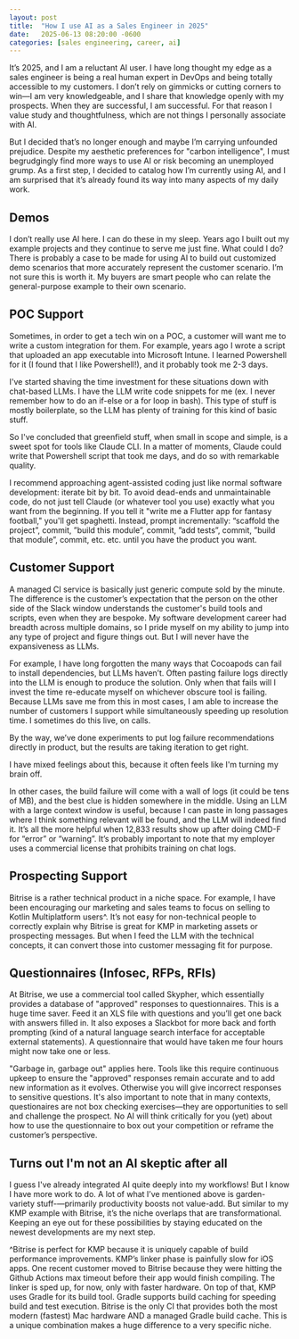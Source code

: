 ```yaml
---
layout: post
title:  "How I use AI as a Sales Engineer in 2025"
date:   2025-06-13 08:20:00 -0600
categories: [sales engineering, career, ai]
---
```

It’s 2025, and I am a reluctant AI user. I have long thought my edge as a sales engineer is being a real human expert in DevOps and being totally accessible to my customers. I don’t rely on gimmicks or cutting corners to win—I am very knowledgeable, and I share that knowledge openly with my prospects. When they are successful, I am successful. For that reason I value study and thoughtfulness, which are not things I personally associate with AI.

But I decided that’s no longer enough and maybe I’m carrying unfounded prejudice. Despite my aesthetic preferences for "carbon intelligence", I must begrudgingly find more ways to use AI or risk becoming an unemployed grump. As a first step, I decided to catalog how I’m currently using AI, and I am surprised that it’s already found its way into many aspects of my daily work.

## Demos
I don’t really use AI here. I can do these in my sleep. Years ago I built out my example projects and they continue to serve me just fine.
What could I do? There is probably a case to be made for using AI to build out customized demo scenarios that more accurately represent the customer scenario. I’m not sure this is worth it. My buyers are smart people who can relate the general-purpose example to their own scenario.

## POC Support
Sometimes, in order to get a tech win on a POC, a customer will want me to write a custom integration for them. For example, years ago I wrote a script that uploaded an app executable into Microsoft Intune. I learned Powershell for it (I found that I like Powershell!), and it probably took me 2-3 days. 

I've started shaving the time investment for these situations down with chat-based LLMs. I have the LLM write code snippets for me (ex. I never remember how to do an if-else or a for loop in bash). This type of stuff is mostly boilerplate, so the LLM has plenty of training for this kind of basic stuff.

So I've concluded that greenfield stuff, when small in scope and simple, is a sweet spot for tools like Claude CLI. In a matter of moments, Claude could write that Powershell script that took me days, and do so with remarkable quality.

I recommend approaching agent-assisted coding just like normal software development: iterate bit by bit. To avoid dead-ends and unmaintainable code, do not just tell Claude (or whatever tool you use) exactly what you want from the beginning. If you tell it "write me a Flutter app for fantasy football," you'll get spaghetti. Instead, prompt incrementally: “scaffold the project”, commit, ”build this module”, commit, ”add tests”, commit, ”build that module”, commit, etc. etc. until you have the product you want.

## Customer Support

A managed CI service is basically just generic compute sold by the minute. The difference is the customer’s expectation that the person on the other side of the Slack window understands the customer's build tools and scripts, even when they are bespoke. My software development career had breadth across multiple domains, so I pride myself on my ability to jump into any type of project and figure things out. But I will never have the expansiveness as LLMs.

For example, I have long forgotten the many ways that Cocoapods can fail to install dependencies, but LLMs haven’t. Often pasting failure logs directly into the LLM is enough to produce the solution. Only when that fails will I invest the time re-educate myself on whichever obscure tool is failing. Because LLMs save me from this in most cases, I am able to increase the number of customers I support while simultaneously speeding up resolution time. I sometimes do this live, on calls.

By the way, we’ve done experiments to put log failure recommendations directly in product, but the results are taking iteration to get right.

I have mixed feelings about this, because it often feels like I'm turning my brain off.

In other cases, the build failure will come with a wall of logs (it could be tens of MB), and the best clue is hidden somewhere in the middle. Using an LLM with a large context window is useful, because I can paste in long passages where I think something relevant will be found, and the LLM will indeed find it. It’s all the more helpful when 12,833 results show up after doing CMD-F for “error” or “warning”. It’s probably important to note that my employer uses a commercial license that prohibits training on chat logs.

## Prospecting Support

Bitrise is a rather technical product in a niche space. For example, I have been encouraging our marketing and sales teams to focus on selling to Kotlin Multiplatform users^. It’s not easy for non-technical people to correctly explain why Bitrise is great for KMP  in marketing assets or prospecting messages. But when I feed the LLM with the technical concepts, it can convert those into customer messaging fit for purpose.

## Questionnaires (Infosec, RFPs, RFIs) 

At Bitrise, we use a commercial tool called Skypher, which essentially provides a database of "approved" responses to questionnaires. This is a huge time saver. Feed it an XLS file with questions and you’ll get one back with answers filled in. It also exposes a Slackbot for more back and forth prompting (kind of a natural language search interface for acceptable external statements). A questionnaire that would have taken me four hours might now take one or less.

"Garbage in, garbage out" applies here. Tools like this require continuous upkeep to ensure the "approved" responses remain accurate and to add new information as it evolves. Otherwise you will give incorrect responses to sensitive questions.
It's also important to note that in many contexts, questionaires are not box checking exercises—they are opportunities to sell and challenge the prospect. No AI will think critically for you (yet) about how to use the questionnaire to box out your competition or reframe the customer’s perspective.

## Turns out I'm not an AI skeptic after all
I guess I've already integrated AI quite deeply into my workflows! But I know I have more work to do. A lot of what I’ve mentioned above is garden-variety stuff-—primarily productivity boosts not value-add. But similar to my KMP example with Bitrise, it’s the niche overlaps that are transformational. Keeping an eye out for these possibilities by staying educated on the newest developments are my next step.

^Bitrise is perfect for KMP because it is uniquely capable of build performance improvements. KMP’s linker phase is painfully slow for iOS apps. One recent customer moved to Bitrise because they were hitting the Github Actions max timeout before their app would finish compiling. The linker is sped up, for now, only with faster hardware. On top of that, KMP uses Gradle for its build tool. Gradle supports build caching for speeding build and test execution. Bitrise is the only CI that provides both the most modern (fastest) Mac hardware AND a managed Gradle build cache. This is a unique combination makes a huge difference to a very specific niche. 